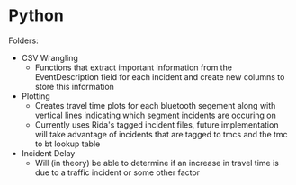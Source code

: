 # Python

Folders:
- CSV Wrangling  
  - Functions that extract important information from the EventDescription field for each incident and create new columns to store this information
- Plotting
  - Creates travel time plots for each bluetooth segement along with vertical lines indicating which segment incidents are occuring on
  - Currently uses Rida's tagged incident files, future implementation will take advantage of incidents that are tagged to tmcs and the tmc to bt lookup table  
- Incident Delay
  - Will (in theory) be able to determine if an increase in travel time is due to a traffic incident or some other factor 
